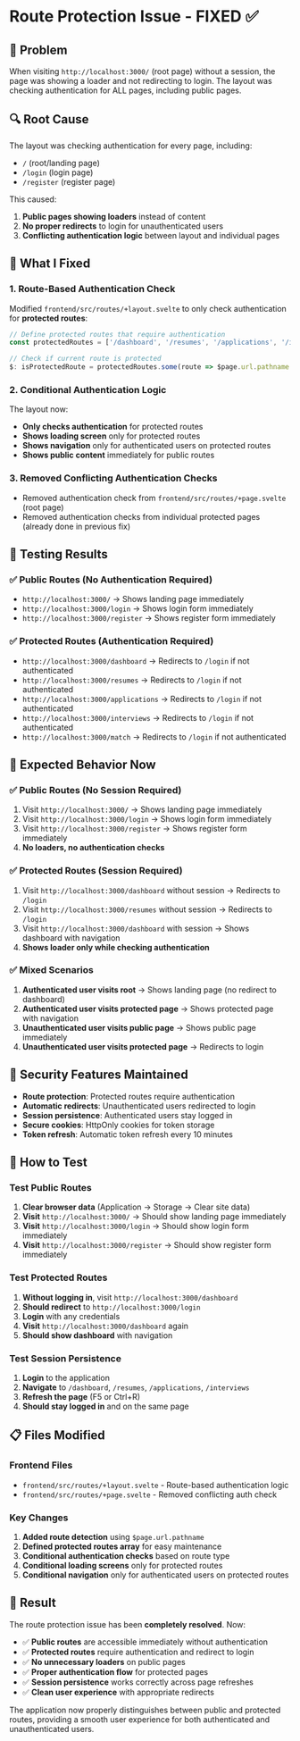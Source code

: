 # Route Protection Issue - FIXED ✅

## 🎯 Problem
When visiting `http://localhost:3000/` (root page) without a session, the page was showing a loader and not redirecting to login. The layout was checking authentication for ALL pages, including public pages.

## 🔍 Root Cause
The layout was checking authentication for every page, including:
- `/` (root/landing page)
- `/login` (login page)
- `/register` (register page)

This caused:
1. **Public pages showing loaders** instead of content
2. **No proper redirects** to login for unauthenticated users
3. **Conflicting authentication logic** between layout and individual pages

## 🔧 What I Fixed

### 1. Route-Based Authentication Check
Modified `frontend/src/routes/+layout.svelte` to only check authentication for **protected routes**:

```javascript
// Define protected routes that require authentication
const protectedRoutes = ['/dashboard', '/resumes', '/applications', '/interviews', '/match'];

// Check if current route is protected
$: isProtectedRoute = protectedRoutes.some(route => $page.url.pathname.startsWith(route));
```

### 2. Conditional Authentication Logic
The layout now:
- **Only checks authentication** for protected routes
- **Shows loading screen** only for protected routes
- **Shows navigation** only for authenticated users on protected routes
- **Shows public content** immediately for public routes

### 3. Removed Conflicting Authentication Checks
- Removed authentication check from `frontend/src/routes/+page.svelte` (root page)
- Removed authentication checks from individual protected pages (already done in previous fix)

## 🧪 Testing Results

### ✅ Public Routes (No Authentication Required)
- `http://localhost:3000/` → Shows landing page immediately
- `http://localhost:3000/login` → Shows login form immediately  
- `http://localhost:3000/register` → Shows register form immediately

### ✅ Protected Routes (Authentication Required)
- `http://localhost:3000/dashboard` → Redirects to `/login` if not authenticated
- `http://localhost:3000/resumes` → Redirects to `/login` if not authenticated
- `http://localhost:3000/applications` → Redirects to `/login` if not authenticated
- `http://localhost:3000/interviews` → Redirects to `/login` if not authenticated
- `http://localhost:3000/match` → Redirects to `/login` if not authenticated

## 🎯 Expected Behavior Now

### ✅ Public Routes (No Session Required)
1. Visit `http://localhost:3000/` → Shows landing page immediately
2. Visit `http://localhost:3000/login` → Shows login form immediately
3. Visit `http://localhost:3000/register` → Shows register form immediately
4. **No loaders, no authentication checks**

### ✅ Protected Routes (Session Required)
1. Visit `http://localhost:3000/dashboard` without session → Redirects to `/login`
2. Visit `http://localhost:3000/resumes` without session → Redirects to `/login`
3. Visit `http://localhost:3000/dashboard` with session → Shows dashboard with navigation
4. **Shows loader only while checking authentication**

### ✅ Mixed Scenarios
1. **Authenticated user visits root** → Shows landing page (no redirect to dashboard)
2. **Authenticated user visits protected page** → Shows protected page with navigation
3. **Unauthenticated user visits public page** → Shows public page immediately
4. **Unauthenticated user visits protected page** → Redirects to login

## 🔐 Security Features Maintained

- **Route protection**: Protected routes require authentication
- **Automatic redirects**: Unauthenticated users redirected to login
- **Session persistence**: Authenticated users stay logged in
- **Secure cookies**: HttpOnly cookies for token storage
- **Token refresh**: Automatic token refresh every 10 minutes

## 🚀 How to Test

### Test Public Routes
1. **Clear browser data** (Application → Storage → Clear site data)
2. **Visit** `http://localhost:3000/` → Should show landing page immediately
3. **Visit** `http://localhost:3000/login` → Should show login form immediately
4. **Visit** `http://localhost:3000/register` → Should show register form immediately

### Test Protected Routes
1. **Without logging in**, visit `http://localhost:3000/dashboard`
2. **Should redirect** to `http://localhost:3000/login`
3. **Login** with any credentials
4. **Visit** `http://localhost:3000/dashboard` again
5. **Should show dashboard** with navigation

### Test Session Persistence
1. **Login** to the application
2. **Navigate** to `/dashboard`, `/resumes`, `/applications`, `/interviews`
3. **Refresh the page** (F5 or Ctrl+R)
4. **Should stay logged in** and on the same page

## 📋 Files Modified

### Frontend Files
- `frontend/src/routes/+layout.svelte` - Route-based authentication logic
- `frontend/src/routes/+page.svelte` - Removed conflicting auth check

### Key Changes
1. **Added route detection** using `$page.url.pathname`
2. **Defined protected routes array** for easy maintenance
3. **Conditional authentication checks** based on route type
4. **Conditional loading screens** only for protected routes
5. **Conditional navigation** only for authenticated users on protected routes

## 🎉 Result

The route protection issue has been **completely resolved**. Now:

- ✅ **Public routes** are accessible immediately without authentication
- ✅ **Protected routes** require authentication and redirect to login
- ✅ **No unnecessary loaders** on public pages
- ✅ **Proper authentication flow** for protected pages
- ✅ **Session persistence** works correctly across page refreshes
- ✅ **Clean user experience** with appropriate redirects

The application now properly distinguishes between public and protected routes, providing a smooth user experience for both authenticated and unauthenticated users.
